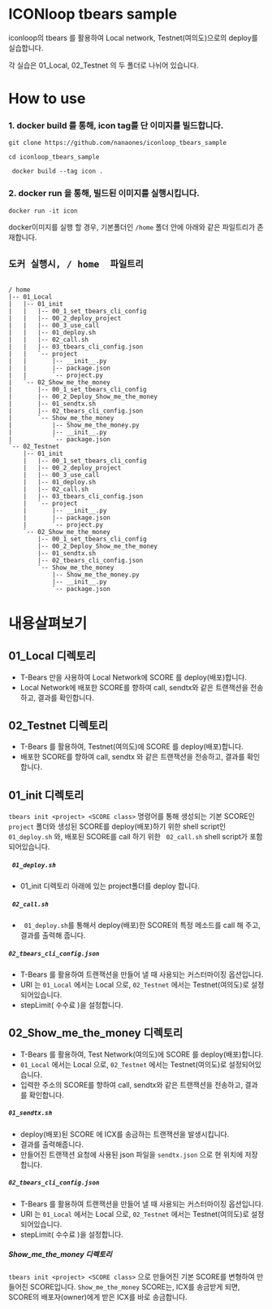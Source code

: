 
# ICONloop tbears sample

iconloop의 tbears 를 활용하여 Local network, Testnet(여의도)으로의 deploy를 실습합니다.

각 실습은 01_Local, 02_Testnet 의 두 폴더로 나뉘어 있습니다.


# How to use
 
### 1. docker build 를 통해, icon tag를 단 이미지를 빌드합니다. 

 ` git clone https://github.com/nanaones/iconloop_tbears_sample `

 ``` cd iconloop_tbears_sample ```

 ``` docker build --tag icon .```
  


### 2. docker run 을 통해, 빌드된 이미지를 실행시킵니다. 

 ``` docker run -it icon ```
 

docker이미지를 실행 할 경우, 기본폴더인 ``` /home ```  폴더 안에 아래와 같은 파일트리가 존재합니다. 


## `도커 실행시, / home  파일트리` 

``` 

/ home
|-- 01_Local
|   |-- 01_init
|   |   |-- 00_1_set_tbears_cli_config
|   |   |-- 00_2_deploy_project
|   |   |-- 00_3_use_call
|   |   |-- 01_deploy.sh
|   |   |-- 02_call.sh
|   |   |-- 03_tbears_cli_config.json
|   |   `-- project
|   |       |-- __init__.py
|   |       |-- package.json
|   |       `-- project.py
|   `-- 02_Show_me_the_money
|       |-- 00_1_set_tbears_cli_config
|       |-- 00_2_Deploy_Show_me_the_money
|       |-- 01_sendtx.sh
|       |-- 02_tbears_cli_config.json
|       `-- Show_me_the_money
|           |-- Show_me_the_money.py
|           |-- __init__.py
|           `-- package.json
`-- 02_Testnet
    |-- 01_init
    |   |-- 00_1_set_tbears_cli_config
    |   |-- 00_2_deploy_project
    |   |-- 00_3_use_call
    |   |-- 01_deploy.sh
    |   |-- 02_call.sh
    |   |-- 03_tbears_cli_config.json
    |   `-- project
    |       |-- __init__.py
    |       |-- package.json
    |       `-- project.py
    `-- 02_Show_me_the_money
        |-- 00_1_set_tbears_cli_config
        |-- 00_2_Deploy_Show_me_the_money
        |-- 01_sendtx.sh
        |-- 02_tbears_cli_config.json
        `-- Show_me_the_money
            |-- Show_me_the_money.py
            |-- __init__.py
            `-- package.json
 ```



# 내용살펴보기 

## 01_Local 디렉토리

* T-Bears 만을 사용하여 Local Network에 SCORE 를 deploy(배포)합니다.
* Local Network에 배포한 SCORE를 향하여 call, sendtx와 같은 트랜잭션을 전송하고, 결과를 확인합니다. 

## 02_Testnet 디렉토리

* T-Bears 를 활용하여, Testnet(여의도)에 SCORE 를 deploy(배포)합니다. 
* 배포한 SCORE를 향하여 call, sendtx 와 같은 트랜잭션을 전송하고, 결과를 확인합니다. 

## 01_init 디렉토리

``` tbears init <project> <SCORE class> ``` 명령어를 통해 생성되는 기본 SCORE인 ``` project ``` 폴더와 생성된 SCORE를 deploy(배포)하기 위한 shell script인 ``` 01_deploy.sh``` 와, 배포된 SCORE를 call 하기 위한  ``` 02_call.sh``` shell script가 포함되어있습니다.


##### ``` 01_deploy.sh```
- 01_init 디렉토리 아래에 있는 project폴더를 deploy 합니다.

##### ``` 02_call.sh```
- ``` 01_deploy.sh```를 통해서 deploy(배포)한 SCORE의 특정 메소드를 call 해 주고, 결과를 출력해 줍니다.

##### ``` 02_tbears_cli_config.json ```
- T-Bears 를 활용하여 트랜잭션을 만들어 낼 때 사용되는 커스터마이징 옵션입니다.
- URI 는 ``` 01_Local ``` 에서는 Local 으로, ``` 02_Testnet ``` 에서는 Testnet(여의도)로 설정되어있습니다. 
- stepLimit( 수수료 )을 설정합니다.

## 02_Show_me_the_money 디렉토리
* T-Bears 를 활용하여, Test Network(여의도)에 SCORE 를 deploy(배포)합니다.
* ``` 01_Local ``` 에서는 Local 으로, ``` 02_Testnet ``` 에서는 Testnet(여의도)로 설정되어있습니다. 
* 입력한 주소의 SCORE를 향하여 call, sendtx와 같은 트랜잭션을 전송하고, 결과를 확인합니다.


##### ``` 01_sendtx.sh ```

- deploy(배포)된 SCORE 에 ICX를 송금하는 트랜잭션을 발생시킵니다.
- 결과를 출력해줍니다. 
- 만들어진 트랜잭션 요청에 사용된 json 파일을 ``` sendtx.json ``` 으로 현 위치에 저장합니다. 

##### ``` 02_tbears_cli_config.json ```
- T-Bears 를 활용하여 트랜잭션을 만들어 낼 때 사용되는 커스터마이징 옵션입니다.
- URI 는 ``` 01_Local ``` 에서는 Local 으로, ``` 02_Testnet ``` 에서는 Testnet(여의도)로 설정되어있습니다. 
- stepLimit( 수수료 )을 설정합니다.

##### Show_me_the_money 디렉토리
``` tbears init <project> <SCORE class> ``` 으로 만들어진 기본 SCORE를 변형하여 만들어진 SCORE입니다. ```Show_me_the_money``` SCORE는, ICX를 송금받게 되면, SCORE의 배포자(owner)에게 받은 ICX를 바로 송금합니다.




